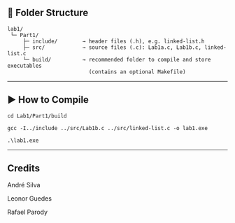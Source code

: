 ## 📁 Folder Structure

```
lab1/
 └─ Part1/
     ├─ include/        → header files (.h), e.g. linked-list.h
     ├─ src/            → source files (.c): Lab1a.c, Lab1b.c, linked-list.c
     └─ build/          → recommended folder to compile and store executables
                          (contains an optional Makefile)
```

---

## ▶️ How to Compile

```
cd Lab1/Part1/build

gcc -I../include ../src/Lab1b.c ../src/linked-list.c -o lab1.exe

.\lab1.exe
```

---
## Credits
André Silva

Leonor Guedes

Rafael Parody
